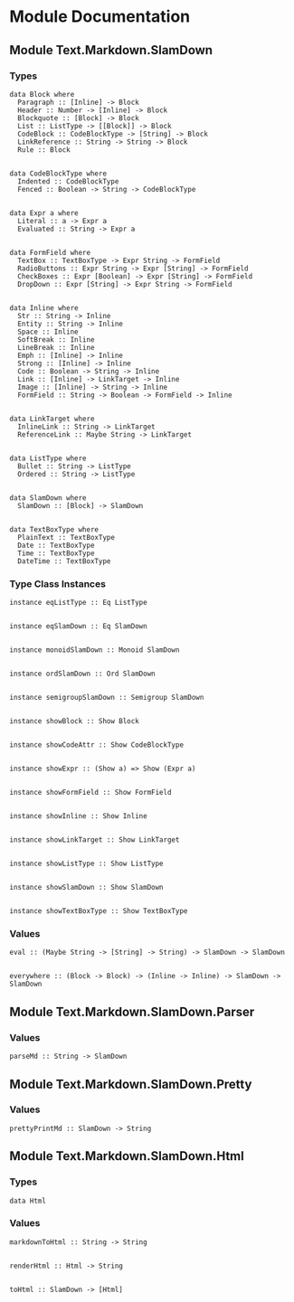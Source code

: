 # Module Documentation

## Module Text.Markdown.SlamDown

### Types


    data Block where
      Paragraph :: [Inline] -> Block
      Header :: Number -> [Inline] -> Block
      Blockquote :: [Block] -> Block
      List :: ListType -> [[Block]] -> Block
      CodeBlock :: CodeBlockType -> [String] -> Block
      LinkReference :: String -> String -> Block
      Rule :: Block


    data CodeBlockType where
      Indented :: CodeBlockType
      Fenced :: Boolean -> String -> CodeBlockType


    data Expr a where
      Literal :: a -> Expr a
      Evaluated :: String -> Expr a


    data FormField where
      TextBox :: TextBoxType -> Expr String -> FormField
      RadioButtons :: Expr String -> Expr [String] -> FormField
      CheckBoxes :: Expr [Boolean] -> Expr [String] -> FormField
      DropDown :: Expr [String] -> Expr String -> FormField


    data Inline where
      Str :: String -> Inline
      Entity :: String -> Inline
      Space :: Inline
      SoftBreak :: Inline
      LineBreak :: Inline
      Emph :: [Inline] -> Inline
      Strong :: [Inline] -> Inline
      Code :: Boolean -> String -> Inline
      Link :: [Inline] -> LinkTarget -> Inline
      Image :: [Inline] -> String -> Inline
      FormField :: String -> Boolean -> FormField -> Inline


    data LinkTarget where
      InlineLink :: String -> LinkTarget
      ReferenceLink :: Maybe String -> LinkTarget


    data ListType where
      Bullet :: String -> ListType
      Ordered :: String -> ListType


    data SlamDown where
      SlamDown :: [Block] -> SlamDown


    data TextBoxType where
      PlainText :: TextBoxType
      Date :: TextBoxType
      Time :: TextBoxType
      DateTime :: TextBoxType


### Type Class Instances


    instance eqListType :: Eq ListType


    instance eqSlamDown :: Eq SlamDown


    instance monoidSlamDown :: Monoid SlamDown


    instance ordSlamDown :: Ord SlamDown


    instance semigroupSlamDown :: Semigroup SlamDown


    instance showBlock :: Show Block


    instance showCodeAttr :: Show CodeBlockType


    instance showExpr :: (Show a) => Show (Expr a)


    instance showFormField :: Show FormField


    instance showInline :: Show Inline


    instance showLinkTarget :: Show LinkTarget


    instance showListType :: Show ListType


    instance showSlamDown :: Show SlamDown


    instance showTextBoxType :: Show TextBoxType


### Values


    eval :: (Maybe String -> [String] -> String) -> SlamDown -> SlamDown


    everywhere :: (Block -> Block) -> (Inline -> Inline) -> SlamDown -> SlamDown


## Module Text.Markdown.SlamDown.Parser

### Values


    parseMd :: String -> SlamDown


## Module Text.Markdown.SlamDown.Pretty

### Values


    prettyPrintMd :: SlamDown -> String


## Module Text.Markdown.SlamDown.Html

### Types


    data Html


### Values


    markdownToHtml :: String -> String


    renderHtml :: Html -> String


    toHtml :: SlamDown -> [Html]



